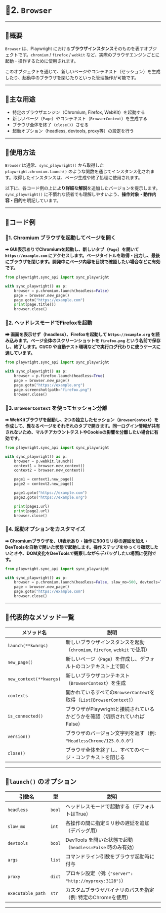 # 📢2. **`Browser`**

---

## 📍概要

`Browser` は、Playwright における**ブラウザインスタンス**そのものを表すオブジェクトです。`chromium` / `firefox` / `webkit` など、実際のブラウザエンジンごとに起動・操作するために使用されます。

このオブジェクトを通じて、新しいページやコンテキスト（セッション）を生成したり、起動中のブラウザを閉じたりといった管理操作が可能です。

---

## 📍主な用途

* 特定のブラウザエンジン（Chromium, Firefox, WebKit）を起動する
* 新しいページ（`Page`）やコンテキスト（`BrowserContext`）を生成する
* ブラウザ全体を終了（`close()`）させる
* 起動オプション（headless, devtools, proxy等）の設定を行う

---

## 📍使用方法

`Browser` は通常、`sync_playwright()` から取得した `playwright.chromium.launch()` のような関数を通じてインスタンス化されます。取得したインスタンスは、ページ生成や終了処理に使用されます。

以下に、各コード例の上に**より詳細な解説**を追加したバージョンを提示します。`sync_playwright()` に不慣れな読者でも理解しやすいよう、**操作対象・動作内容・目的**を明記しています。

---

## 📍コード例

### **📄1. Chromium ブラウザを起動してページを開く**

**➡ GUI表示ありでChromiumを起動し、新しいタブ（`Page`）を開いて `https://example.com` にアクセスします。ページタイトルを取得・出力し、最後にブラウザを閉じます。開発中にページ内容を目視で確認したい場合などに有効です。**

```python
from playwright.sync_api import sync_playwright

with sync_playwright() as p:
    browser = p.chromium.launch(headless=False)
    page = browser.new_page()
    page.goto("https://example.com")
    print(page.title())
    browser.close()
```


### **📄2. ヘッドレスモードでFirefoxを起動**

**➡ 画面を表示せず（headless）、Firefoxを起動して `https://example.org` を読み込みます。ページ全体のスクリーンショットを `firefox.png` という名前で保存し、終了します。CI/CD や自動テスト環境などで実行ログ代わりに使うケースに適しています。**

```python
from playwright.sync_api import sync_playwright

with sync_playwright() as p:
    browser = p.firefox.launch(headless=True)
    page = browser.new_page()
    page.goto("https://example.org")
    page.screenshot(path="firefox.png")
    browser.close()
```



### **📄3. `BrowserContext` を使ってセッション分離**

**➡ WebKitブラウザを起動し、2つの独立したセッション（`BrowserContext`）を作成して、異なるページをそれぞれのタブで開きます。同一ログイン情報が共有されないため、マルチアカウントテストやCookieの影響を分離したい場合に有効です。**

```python
from playwright.sync_api import sync_playwright

with sync_playwright() as p:
    browser = p.webkit.launch()
    context1 = browser.new_context()
    context2 = browser.new_context()

    page1 = context1.new_page()
    page2 = context2.new_page()

    page1.goto("https://example.com")
    page2.goto("https://example.org")

    print(page1.url)
    print(page2.url)
    browser.close()
```


### **📄4. 起動オプションをカスタマイズ**

**➡ Chromiumブラウザを、UI表示あり・操作に500ミリ秒の遅延を加え・DevToolsを自動で開いた状態で起動します。操作ステップをゆっくり確認したいときや、DOM変化をDevToolsで観察しながらデバッグしたい場面に便利です。**

```python
from playwright.sync_api import sync_playwright

with sync_playwright() as p:
    browser = p.chromium.launch(headless=False, slow_mo=500, devtools=True)
    page = browser.new_page()
    page.goto("https://example.com")
    browser.close()
```

---



## 📍代表的なメソッド一覧

| メソッド名                   | 説明                                                    |
| ----------------------- | ----------------------------------------------------- |
| `launch(**kwargs)`      | 新しいブラウザインスタンスを起動（`chromium`, `firefox`, `webkit` で使用） |
| `new_page()`            | 新しいページ（`Page`）を作成し、デフォルトのコンテキスト上で開く                   |
| `new_context(**kwargs)` | 新しいブラウザコンテキスト（`BrowserContext`）を生成                    |
| `contexts`              | 開かれているすべての`BrowserContext`を取得（`List[BrowserContext]`） |
| `is_connected()`        | ブラウザがPlaywrightと接続されているかどうかを確認（切断されていればFalse）         |
| `version()`             | ブラウザのバージョン文字列を返す（例: `"HeadlessChrome/125.0.0.0"`）     |
| `close()`               | ブラウザ全体を終了し、すべてのページ・コンテキストを閉じる                         |

---

## 📍`launch()` のオプション

| 引数名               | 型      | 説明                                             |
| ----------------- | ------ | ---------------------------------------------- |
| `headless`        | `bool` | ヘッドレスモードで起動する（デフォルトはTrue）                      |
| `slow_mo`         | `int`  | 各操作の間に指定ミリ秒の遅延を追加（デバッグ用）                       |
| `devtools`        | `bool` | DevTools を開いた状態で起動（`headless=False` 時のみ有効）     |
| `args`            | `list` | コマンドライン引数をブラウザ起動時に付与                           |
| `proxy`           | `dict` | プロキシ設定（例: `{"server": "http://myproxy:3128"}`） |
| `executable_path` | `str`  | カスタムブラウザバイナリのパスを指定（例: 特定のChromeを使用）            |

---


